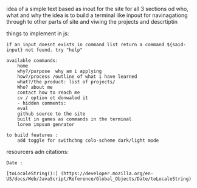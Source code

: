 idea of a simple text based as inout for the site for all 3 sections od who, what and why
the idea is to build a terminal like inpout for navinagationg through to other parts of site and viwing the projects and descrtiptin


things to implement in js:

    if an input doesnt exists in command list return a command ${said-input} not found. try "help"

    available commands: 
        home 
        why?/purpose  why am i applying 
        how?/process /outline of what i have learned 
        what?/the product: list of projects/ 
        Who? about me 
        contact how to reach me     
        cv / option ot donwalod it 
        - hidden comments:
        eval 
        github source to the site
        built in games as commands in the terminal
        lorem impsum genrator

    to build features : 
        add toggle for swithchng colo-scheme dark/light mode


resourcers  adn citations:

    Date :
    
    [toLocaleString():] (https://developer.mozilla.org/en-US/docs/Web/JavaScript/Reference/Global_Objects/Date/toLocaleString)




